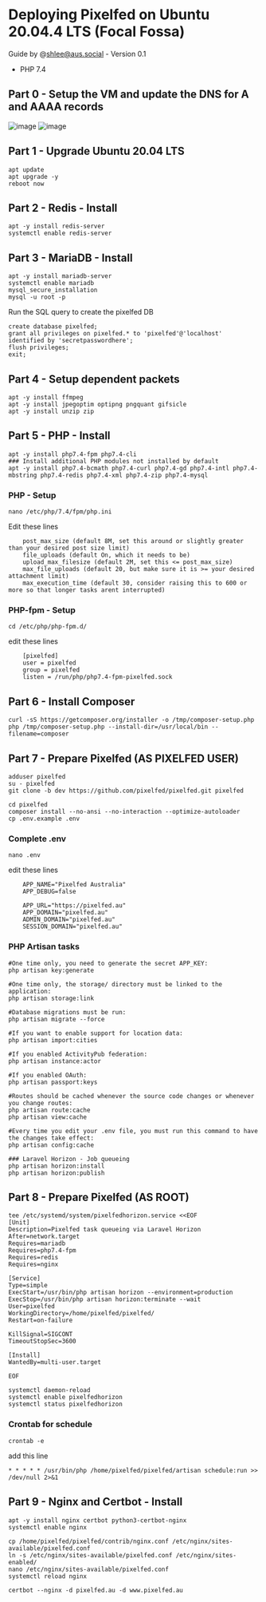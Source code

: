 # Deploying Pixelfed on Ubuntu 20.04.4 LTS (Focal Fossa)
Guide by @shlee@aus.social - Version 0.1

* PHP 7.4

## Part 0 - Setup the VM and update the DNS for A and AAAA records
![image](https://user-images.githubusercontent.com/17537000/168226273-9b89cc51-11ca-4ace-9137-99f2401b3b28.png)
![image](https://user-images.githubusercontent.com/17537000/168226310-e5c4f24a-f93c-4234-8e23-e2ce865ca988.png)

## Part 1 - Upgrade Ubuntu 20.04 LTS
```
apt update
apt upgrade -y
reboot now
```

## Part 2 - Redis - Install
```
apt -y install redis-server
systemctl enable redis-server
```

## Part 3 - MariaDB - Install
```
apt -y install mariadb-server
systemctl enable mariadb
mysql_secure_installation
mysql -u root -p
```

Run the SQL query to create the pixelfed DB
```
create database pixelfed;
grant all privileges on pixelfed.* to 'pixelfed'@'localhost' identified by 'secretpasswordhere';
flush privileges;
exit;
```

## Part 4 - Setup dependent packets
```
apt -y install ffmpeg 
apt -y install jpegoptim optipng pngquant gifsicle 
apt -y install unzip zip
```

## Part 5 - PHP - Install
```
apt -y install php7.4-fpm php7.4-cli
### Install additional PHP modules not installed by default
apt -y install php7.4-bcmath php7.4-curl php7.4-gd php7.4-intl php7.4-mbstring php7.4-redis php7.4-xml php7.4-zip php7.4-mysql
```

### PHP - Setup
```
nano /etc/php/7.4/fpm/php.ini
```
Edit these lines
```
    post_max_size (default 8M, set this around or slightly greater than your desired post size limit)
    file_uploads (default On, which it needs to be)
    upload_max_filesize (default 2M, set this <= post_max_size)
    max_file_uploads (default 20, but make sure it is >= your desired attachment limit)
    max_execution_time (default 30, consider raising this to 600 or more so that longer tasks arent interrupted)
```
### PHP-fpm - Setup
```
cd /etc/php/php-fpm.d/
```
edit these lines
```
    [pixelfed]
    user = pixelfed
    group = pixelfed
    listen = /run/php/php7.4-fpm-pixelfed.sock
```

## Part 6 - Install Composer
```
curl -sS https://getcomposer.org/installer -o /tmp/composer-setup.php
php /tmp/composer-setup.php --install-dir=/usr/local/bin --filename=composer
```


## Part 7 - Prepare Pixelfed (AS PIXELFED USER)
```
adduser pixelfed
su - pixelfed
git clone -b dev https://github.com/pixelfed/pixelfed.git pixelfed

cd pixelfed
composer install --no-ansi --no-interaction --optimize-autoloader
cp .env.example .env
```

### Complete .env
```
nano .env
```
edit these lines
```
    APP_NAME="Pixelfed Australia"
    APP_DEBUG=false

    APP_URL="https://pixelfed.au"
    APP_DOMAIN="pixelfed.au"
    ADMIN_DOMAIN="pixelfed.au"
    SESSION_DOMAIN="pixelfed.au"
```

### PHP Artisan tasks
```
#One time only, you need to generate the secret APP_KEY:
php artisan key:generate

#One time only, the storage/ directory must be linked to the application:
php artisan storage:link

#Database migrations must be run:
php artisan migrate --force

#If you want to enable support for location data:
php artisan import:cities

#If you enabled ActivityPub federation:
php artisan instance:actor

#If you enabled OAuth:
php artisan passport:keys

#Routes should be cached whenever the source code changes or whenever you change routes:
php artisan route:cache
php artisan view:cache

#Every time you edit your .env file, you must run this command to have the changes take effect:
php artisan config:cache

### Laravel Horizon - Job queueing
php artisan horizon:install
php artisan horizon:publish
```

## Part 8 - Prepare Pixelfed (AS ROOT)
```
tee /etc/systemd/system/pixelfedhorizon.service <<EOF
[Unit]
Description=Pixelfed task queueing via Laravel Horizon
After=network.target
Requires=mariadb
Requires=php7.4-fpm
Requires=redis
Requires=nginx

[Service]
Type=simple
ExecStart=/usr/bin/php artisan horizon --environment=production
ExecStop=/usr/bin/php artisan horizon:terminate --wait
User=pixelfed
WorkingDirectory=/home/pixelfed/pixelfed/
Restart=on-failure

KillSignal=SIGCONT
TimeoutStopSec=3600

[Install]
WantedBy=multi-user.target

EOF

systemctl daemon-reload
systemctl enable pixelfedhorizon
systemctl status pixelfedhorizon
```
### Crontab for schedule
```
crontab -e
```
add this line
```
* * * * * /usr/bin/php /home/pixelfed/pixelfed/artisan schedule:run >> /dev/null 2>&1
```

## Part 9 - Nginx and Certbot - Install
```
apt -y install nginx certbot python3-certbot-nginx
systemctl enable nginx
```

```
cp /home/pixelfed/pixelfed/contrib/nginx.conf /etc/nginx/sites-available/pixelfed.conf
ln -s /etc/nginx/sites-available/pixelfed.conf /etc/nginx/sites-enabled/
nano /etc/nginx/sites-available/pixelfed.conf
systemctl reload nginx
```

```
certbot --nginx -d pixelfed.au -d www.pixelfed.au
```
